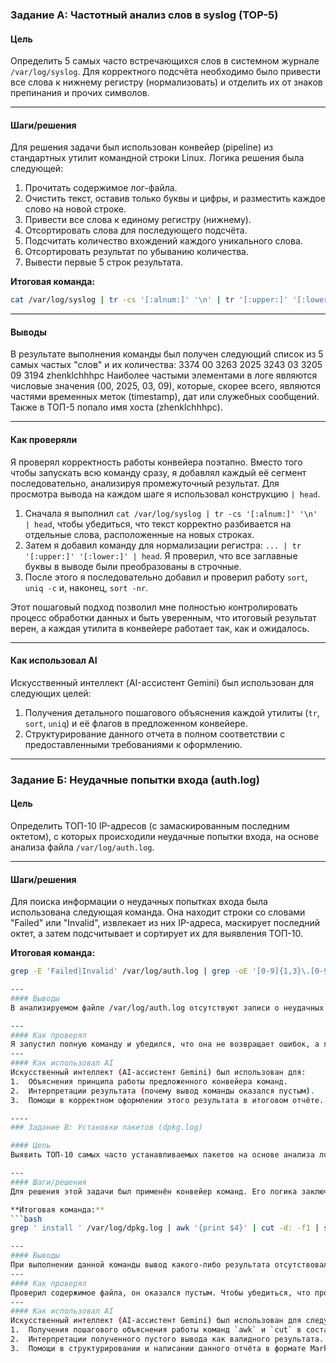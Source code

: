 ### Задание А: Частотный анализ слов в syslog (TOP-5)

#### Цель
Определить 5 самых часто встречающихся слов в системном журнале `/var/log/syslog`. Для корректного подсчёта необходимо было привести все слова к нижнему регистру (нормализовать) и отделить их от знаков препинания и прочих символов.

---
#### Шаги/решения
Для решения задачи был использован конвейер (pipeline) из стандартных утилит командной строки Linux. Логика решения была следующей:
1.  Прочитать содержимое лог-файла.
2.  Очистить текст, оставив только буквы и цифры, и разместить каждое слово на новой строке.
3.  Привести все слова к единому регистру (нижнему).
4.  Отсортировать слова для последующего подсчёта.
5.  Подсчитать количество вхождений каждого уникального слова.
6.  Отсортировать результат по убыванию количества.
7.  Вывести первые 5 строк результата.

**Итоговая команда:**
```bash
cat /var/log/syslog | tr -cs '[:alnum:]' '\n' | tr '[:upper:]' '[:lower:]' | sort | uniq -c | sort -nr | head -n 5
```
---
#### Выводы
В результате выполнения команды был получен следующий список из 5 самых частых "слов" и их количества:
   3374 00
   3263 2025
   3243 03
   3205 09
   3194 zhenklchhhpc
Наиболее частыми элементами в логе являются числовые значения (00, 2025, 03, 09), которые, скорее всего, являются частями временных меток (timestamp), дат или служебных сообщений. Также в ТОП-5 попало имя хоста (zhenklchhhpc).

---
#### Как проверяли
Я проверял корректность работы конвейера поэтапно. Вместо того чтобы запускать всю команду сразу, я добавлял каждый её сегмент последовательно, анализируя промежуточный результат. Для просмотра вывода на каждом шаге я использовал конструкцию `| head`.

1.  Сначала я выполнил `cat /var/log/syslog | tr -cs '[:alnum:]' '\n' | head`, чтобы убедиться, что текст корректно разбивается на отдельные слова, расположенные на новых строках.
2.  Затем я добавил команду для нормализации регистра: `... | tr '[:upper:]' '[:lower:]' | head`. Я проверил, что все заглавные буквы в выводе были преобразованы в строчные.
3.  После этого я последовательно добавил и проверил работу `sort`, `uniq -c` и, наконец, `sort -nr`.

Этот пошаговый подход позволил мне полностью контролировать процесс обработки данных и быть уверенным, что итоговый результат верен, а каждая утилита в конвейере работает так, как и ожидалось.

---
#### Как использовал AI
Искусственный интеллект (AI-ассистент Gemini) был использован для следующих целей:
1.  Получения детального пошагового объяснения каждой утилиты (`tr`, `sort`, `uniq`) и её флагов в предложенном конвейере.
2.  Структурирование данного отчета в полном соответствии с предоставленными требованиями к оформлению.

----
### Задание Б: Неудачные попытки входа (auth.log)

#### Цель
Определить ТОП-10 IP-адресов (с замаскированным последним октетом), с которых происходили неудачные попытки входа, на основе анализа файла `/var/log/auth.log`.

---
#### Шаги/решения
Для поиска информации о неудачных попытках входа была использована следующая команда. Она находит строки со словами "Failed" или "Invalid", извлекает из них IP-адреса, маскирует последний октет, а затем подсчитывает и сортирует их для выявления ТОП-10.

**Итоговая команда:**
```bash
grep -E 'Failed|Invalid' /var/log/auth.log | grep -oE '[0-9]{1,3}\.[0-9]{1,3}\.[0-9]{1,3}\.[0-9]{1,3}' | sed -E 's/(\d+\.\d+\.\d+\.)\d+/\1x/g' | sort | uniq -c | sort -nr | head -n 10

---
#### Выводы
В анализируемом файле /var/log/auth.log отсутствуют записи о неудачных (Failed) или недействительных (Invalid) попытках входа в систему за период, который охватывает данный лог. Система не подвергалась таким атакам, или они не были зафиксированы. В результате выполнения команды не было получено никакого вывода.

---
#### Как проверял
Я запустил полную команду и убедился, что она не возвращает ошибок, а просто выдаёт пустой результат. Для дополнительной проверки я выполнил первую часть команды (grep -E 'Failed|Invalid' /var/log/auth.log) отдельно и подтвердил, что она также ничего не находит. Это доказывает, что в исходном файле нет данных для анализа. Также проверил содержимое файла.
---
#### Как использовал AI
Искусственный интеллект (AI-ассистент Gemini) был использован для:
1.  Объяснения принципа работы предложенного конвейера команд.
2.  Интерпретации результата (почему вывод команды оказался пустым).
3.  Помощи в корректном оформлении этого результата в итоговом отчёте.

----
### Задание В: Установки пакетов (dpkg.log)

#### Цель
Выявить ТОП-10 самых часто устанавливаемых пакетов на основе анализа лог-файла менеджера пакетов Debian `/var/log/dpkg.log`.

---
#### Шаги/решения
Для решения этой задачи был применён конвейер команд. Его логика заключалась в следующем: сначала отфильтровать в логе только строки, относящиеся к установке пакетов (событие `install`). Затем из этих строк извлечь и очистить имена пакетов. На последнем этапе провести их подсчёт, сортировку по частоте и вывести 10 самых популярных.

**Итоговая команда:**
```bash
grep ' install ' /var/log/dpkg.log | awk '{print $4}' | cut -d: -f1 | sort | uniq -c | sort -nr | head -n 10

---
#### Выводы
При выполнении данной команды вывод какого-либо результата отсутствовал. в файле `/var/log/dpkg.log` не было найдено ни одной строки, содержащей событие ` install `. Это говорит о том, что за период времени, который охватывает лог, в системе не производилась установка новых пакетов с помощью `dpkg` или `apt`.
---
#### Как проверял
Проверил содержимое файла, он оказался пустым. Чтобы убедиться, что проблема не в ошибке конвейера, я выполнил его первую и самую важную часть отдельно: `grep ' install ' /var/log/dpkg.log`
---
#### Как использовал AI
Искусственный интеллект (AI-ассистент Gemini) был использован для следующих целей:
1.  Получения пошагового объяснения работы команд `awk` и `cut` в составе конвейера.
2.  Интерпретации полученного пустого вывода как валидного результата.
3.  Помощи в структурировании и написании данного отчёта в формате Markdown.

